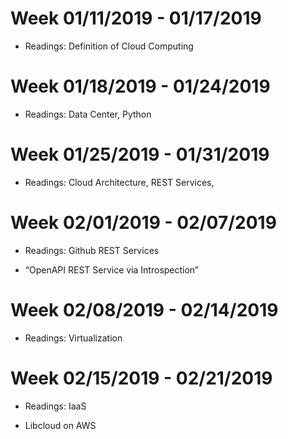 # Week 01/11/2019 - 01/17/2019
* Readings: Definition of Cloud Computing

# Week 01/18/2019 - 01/24/2019
* Readings: Data Center, Python

# Week 01/25/2019 - 01/31/2019
* Readings: Cloud Architecture, REST Services,

# Week 02/01/2019 - 02/07/2019
* Readings: Github REST Services
- “OpenAPI REST Service via Introspection”

# Week 02/08/2019 - 02/14/2019
* Readings: Virtualization

# Week 02/15/2019 - 02/21/2019
* Readings: IaaS
- Libcloud on AWS
